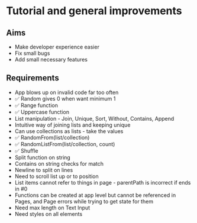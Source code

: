 Tutorial and general improvements
=================================

Aims
----

- Make developer experience easier
- Fix small bugs
- Add small necessary features

Requirements
------------

- App blows up on invalid code far too often
- ✅ Random gives 0 when want minimum 1
- ✅ Range function
- ✅ Uppercase function
- List manipulation - Join, Unique, Sort, Without, Contains, Append
- Intuitive way of joining lists and keeping unique
- Can use collections as lists - take the values
- ✅ RandomFrom(list/collection)
- ✅ RandomListFrom(list/collection, count)
- ✅ Shuffle
- Split function on string
- Contains on string checks for match
- Newline to split on lines
- Need to scroll list up or to position
- List items cannot refer to things in page - parentPath is incorrect if ends in #0
- Functions can be created at app level but cannot be referenced in Pages, and Page errors while trying to get state for them
- Need max length on Text Input
- Need styles on all elements

